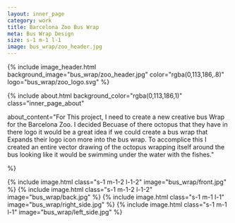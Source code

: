 ```yaml
---
layout: inner_page
category: work
title: Barcelona Zoo Bus Wrap
meta: Bus Wrap Design 
size: s-1 m-1 l-1
image: bus_wrap/zoo_header.jpg
---
```


{% include image_header.html background_image="bus_wrap/zoo_header.jpg" color="rgba(0,113,186,.8)" logo="bus_wrap/zoo_logo.svg" %}

{% include about.html background_color="rgba(0,113,186,1)" class="inner_page_about"

about_content="For This project, I need to create a new creative bus Wrap for the Barcelona Zoo. I decided Becuase of there octopus that they have in there logo it would be a great idea if we could create a bus wrap that Expands their logo icon more into the bus wrap. To accomplice this I created an entire vector drawing of the octopus wrapping itself around the bus looking like it would be swimming under the water with the fishes." 

%}

{% include image.html class="s-1 m-1-2 l-1-2" image="bus_wrap/front.jpg" %}
{% include image.html class="s-1 m-1-2 l-1-2" image="bus_wrap/back.jpg" %}
{% include image.html class="s-1 m-1 l-1" image="bus_wrap/right_side.jpg" %}
{% include image.html class="s-1 m-1 l-1" image="bus_wrap/left_side.jpg" %}